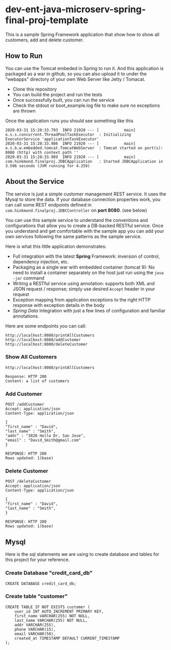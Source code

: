 # dev-ent-java-microserv-spring-final-proj-template

This is a sample Spring Framework application that show how to show all customers, add and delete customer.

## How to Run 

You can use the Tomcat embeded in Spring to run it. And this application is packaged as a war in github, so you can also upload it to under the "webapps" directory of your own Web Server like Jetty / Tomacat.

* Clone this repository 
* You can build the project and run the tests
* Once successfully built, you can run the service
* Check the stdout or boot_example.log file to make sure no exceptions are thrown

Once the application runs you should see something like this

```
2020-03-31 15:28:33.793  INFO 21920 --- [           main] o.s.s.concurrent.ThreadPoolTaskExecutor  : Initializing ExecutorService 'applicationTaskExecutor'
2020-03-31 15:28:33.986  INFO 21920 --- [           main] o.s.b.w.embedded.tomcat.TomcatWebServer  : Tomcat started on port(s): 8080 (http) with context path ''
2020-03-31 15:28:33.989  INFO 21920 --- [           main] com.hinkmond.finalproj.JDBCApplication   : Started JDBCApplication in 3.596 seconds (JVM running for 4.259)
```

## About the Service

The service is just a simple customer management REST service. It uses the Mysql to store the data. If your database connection properties work, you can call some REST endpoints defined in ```com.hinkmond.finalproj.JDBCController``` on **port 8080**. (see below)

You can use this sample service to understand the conventions and configurations that allow you to create a DB-backed RESTful service. Once you understand and get comfortable with the sample app you can add your own services following the same patterns as the sample service.
 
Here is what this little application demonstrates: 

* Full integration with the latest **Spring** Framework: inversion of control, dependency injection, etc.
* Packaging as a single war with embedded container (tomcat 9): No need to install a container separately on the host just run using the ``java -jar`` command
* Writing a RESTful service using annotation: supports both XML and JSON request / response; simply use desired ``Accept`` header in your request
* Exception mapping from application exceptions to the right HTTP response with exception details in the body
* *Spring Data* Integration with just a few lines of configuration and familiar annotations. 

Here are some endpoints you can call:
```
http://localhost:8080/printAllCustomers
http://localhost:8080/addCustomer
http://localhost:8080/deleteCustomer
```

### Show All Customers

```
http://localhost:8080/printAllCustomers

Response: HTTP 200
Content: a list of customers 
```

### Add Customer

```
POST /addCustomer
Accept: application/json
Content-Type: application/json

{
"first_name" : "David",
"last_name" : "Smith",
"addr" : "3820 Hollo Dr, San Jose",
"email" : "David_Smith@gmail.com"
}

RESPONSE: HTTP 200 
Rows updated: 1(base)
```
### Delete Customer

```
POST /deleteCustomer
Accept: application/json
Content-Type: application/json

{
"first_name" : "David",
"last_name" : "Smith",
}

RESPONSE: HTTP 200 
Rows updated: 1(base)
```

## Mysql

Here is the sql statements we are using to create database and tables for this project for your reference.

### Create Database "credit_card_db"
```
CREATE DATABASE credit_card_db;
```

### Create table "customer"
```
CREATE TABLE IF NOT EXISTS customer (
    user_id INT AUTO_INCREMENT PRIMARY KEY,
    first_name VARCHAR(255) NOT NULL,
    last_name VARCHAR(255) NOT NULL,
    addr VARCHAR(255),
    phone VARCHAR(15),
    email VARCHAR(50),
    created_at TIMESTAMP DEFAULT CURRENT_TIMESTAMP
);
```


